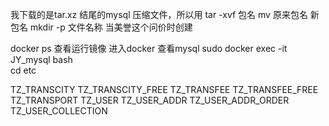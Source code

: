 我下载的是tar.xz 结尾的mysql 压缩文件，所以用 tar -xvf 包名
mv 原来包名 新包名
mkdir -p  文件名称  当美誉这个问价时创建

docker ps 查看运行镜像
进入docker 查看mysql
sudo docker exec -it JY_mysql bash  
cd etc 

TZ_TRANSCITY
TZ_TRANSCITY_FREE
TZ_TRANSFEE
TZ_TRANSFEE_FREE
TZ_TRANSPORT
TZ_USER
TZ_USER_ADDR
TZ_USER_ADDR_ORDER
TZ_USER_COLLECTION